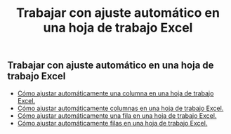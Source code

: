 ﻿---
title:  Trabajar con ajuste automático en una hoja de trabajo Excel
second_title: Aspose.Cells Cloud Documen
linktitle: autofi
type: docs
url: /es/worksheets/autofit/
aliases: [/autofit-rows-and-columns-of-worksheet/]
keywords: Autofit rows and columns on an Excel worksheet
description: Aspose.Cells Cloud REST API admite el ajuste automático de filas y columnas en una hoja de trabajo Excel. SDK admite tipos de lenguajes de desarrollo. Incluyen Android, C#, Go, Java, NodeJS, Perl, PHP, Python, Ruby y Swift.
weight: 20
---
## Trabajar con ajuste automático en una hoja de trabajo Excel

- [Cómo ajustar automáticamente una columna en una hoja de trabajo Excel.](/cells/es/worksheets/autofit/column/)
- [Cómo ajustar automáticamente columnas en una hoja de trabajo Excel.](/cells/es/worksheets/autofit/columns/)
- [Cómo ajustar automáticamente una fila en una hoja de trabajo Excel.](/cells/es/worksheets/autofit/row/)
- [Cómo ajustar automáticamente filas en una hoja de trabajo Excel.](/cells/es/worksheets/autofit/rows/)
